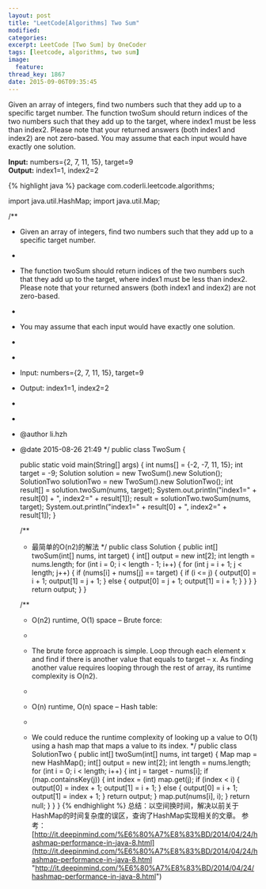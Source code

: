 ```yaml
---
layout: post
title: "LeetCode[Algorithms] Two Sum"
modified:
categories:
excerpt: LeetCode [Two Sum] by OneCoder
tags: [leetcode, algorithms, two sum]
image:
  feature:
thread_key: 1867
date: 2015-09-06T09:35:45
---
```

Given an array of integers, find two numbers such that they add up to a specific target number.
The function twoSum should return indices of the two numbers such that they add up to the target, where index1 must be less than index2. Please note that your returned answers (both index1 and index2) are not zero-based.
You may assume that each input would have exactly one solution.

**Input:** numbers={2, 7, 11, 15}, target=9<br />
**Output:** index1=1, index2=2

{% highlight java %}
package com.coderli.leetcode.algorithms;

import java.util.HashMap;
import java.util.Map;

/**
 * Given an array of integers, find two numbers such that they add up to a specific target number.
 * <p>
 * The function twoSum should return indices of the two numbers such that they add up to the target, where index1 must be less than index2. Please note that your returned answers (both index1 and index2) are not zero-based.
 * <p>
 * You may assume that each input would have exactly one solution.
 * <p>
 * <p>
 * Input: numbers={2, 7, 11, 15}, target=9 <br/>
 * Output: index1=1, index2=2
 * <p>
 *
 * @author li.hzh
 * @date 2015-08-26 21:49
 */
public class TwoSum {

    public static void main(String[] args) {
        int nums[] = {-2, -7, 11, 15};
        int target = -9;
        Solution solution = new TwoSum().new Solution();
        SolutionTwo solutionTwo = new TwoSum().new SolutionTwo();
        int result[] = solution.twoSum(nums, target);
        System.out.println("index1=" + result[0] + ", index2=" + result[1]);
        result = solutionTwo.twoSum(nums, target);
        System.out.println("index1=" + result[0] + ", index2=" + result[1]);
    }


    /**
     * 最简单的O(n2)的解法
     */
    public class Solution {
        public int[] twoSum(int[] nums, int target) {
            int[] output = new int[2];
            int length = nums.length;
            for (int i = 0; i < length - 1; i++) {
                for (int j = i + 1; j < length; j++) {
                    if (nums[i] + nums[j] == target) {
                        if (i <= j) {
                            output[0] = i + 1;
                            output[1] = j + 1;
                        } else {
                            output[0] = j + 1;
                            output[1] = i + 1;
                        }
                    }
                }
            }
            return output;
        }
    }

    /**
     * O(n2) runtime, O(1) space – Brute force:
     * <p>
     * The brute force approach is simple. Loop through each element x and find if there is another value that equals to target – x. As finding another value requires looping through the rest of array, its runtime complexity is O(n2).
     * <p>
     * O(n) runtime, O(n) space – Hash table:
     * <p>
     * We could reduce the runtime complexity of looking up a value to O(1) using a hash map that maps a value to its index.
     */
    public class SolutionTwo {
        public int[] twoSum(int[] nums, int target) {
            Map map = new HashMap();
            int[] output = new int[2];
            int length = nums.length;
            for (int i = 0; i < length; i++) {
                int j = target - nums[i];
                if (map.containsKey(j)) {
                    int index = (int) map.get(j);
                    if (index < i) {
                        output[0] = index + 1;
                        output[1] = i + 1;
                    } else {
                        output[0] = i + 1;
                        output[1] = index + 1;
                    }
                    return output;
                }
                map.put(nums[i], i);
            }
            return null;
        }
    }
}
{% endhighlight %}
总结：以空间换时间，解决以前关于HashMap的时间复杂度的误区，查询了HashMap实现相关的文章。
参考：[http://it.deepinmind.com/%E6%80%A7%E8%83%BD/2014/04/24/hashmap-performance-in-java-8.html](http://it.deepinmind.com/%E6%80%A7%E8%83%BD/2014/04/24/hashmap-performance-in-java-8.html "http://it.deepinmind.com/%E6%80%A7%E8%83%BD/2014/04/24/hashmap-performance-in-java-8.html")

